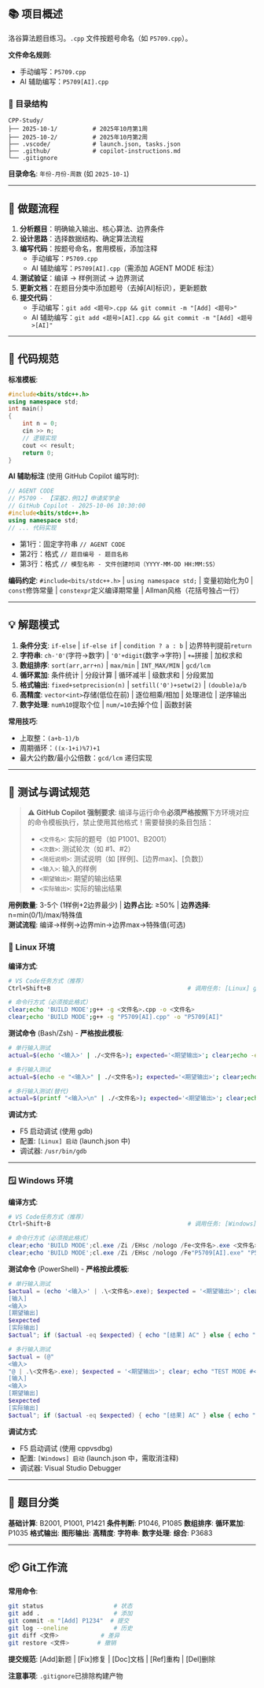 ## 📚 项目概述

洛谷算法题目练习。`.cpp` 文件按题号命名（如 `P5709.cpp`）。

**文件命名规则**:
- 手动编写：`P5709.cpp`
- AI 辅助编写：`P5709[AI].cpp`

### 📁 目录结构
```
CPP-Study/
├── 2025-10-1/          # 2025年10月第1周
├── 2025-10-2/          # 2025年10月第2周 
├── .vscode/            # launch.json, tasks.json
├── .github/            # copilot-instructions.md
└── .gitignore
```

**目录命名**: `年份-月份-周数` (如 `2025-10-1`)

---

## 🎯 做题流程

1. **分析题目**：明确输入输出、核心算法、边界条件
2. **设计思路**：选择数据结构、确定算法流程
3. **编写代码**：按题号命名，套用模板，添加注释
   - 手动编写：`P5709.cpp`
   - AI 辅助编写：`P5709[AI].cpp`（需添加 AGENT MODE 标注）
4. **测试验证**：编译 → 样例测试 → 边界测试
5. **更新文档**：在题目分类中添加题号（去掉[AI]标识），更新题数
6. **提交代码**：
   - 手动编写：`git add <题号>.cpp && git commit -m "[Add] <题号>"`
   - AI 辅助编写：`git add <题号>[AI].cpp && git commit -m "[Add] <题号>[AI]"`

---

## 📝 代码规范

**标准模板**:
```cpp
#include<bits/stdc++.h>
using namespace std;
int main()
{
    int n = 0;
    cin >> n;
    // 逻辑实现
    cout << result;
    return 0;
}
```

**AI 辅助标注** (使用 GitHub Copilot 编写时):
```cpp
// AGENT CODE
// P5709 - 【深基2.例12】申请奖学金
// GitHub Copilot - 2025-10-06 10:30:00
#include<bits/stdc++.h>
using namespace std;
// ... 代码实现
```
- 第1行：固定字符串 `// AGENT CODE`
- 第2行：格式 `// 题目编号 - 题目名称`
- 第3行：格式 `// 模型名称 - 文件创建时间（YYYY-MM-DD HH:MM:SS）`

**编码约定**: `#include<bits/stdc++.h>` | `using namespace std;` | 变量初始化为0 | `const`修饰常量 | `constexpr`定义编译期常量 | Allman风格（花括号独占一行）

---

## 💡 解题模式

1. **条件分支**: `if-else` | `if-else if` | `condition ? a : b` | 边界特判提前`return`
2. **字符串**: `ch-'0'`(字符→数字) | `'0'+digit`(数字→字符) | `+=`拼接 | 加权求和
3. **数组排序**: `sort(arr,arr+n)` | `max/min` | `INT_MAX/MIN` | `gcd/lcm`
4. **循环累加**: 条件统计 | 分段计算 | 循环减半 | 级数求和 | 分段累加
5. **格式输出**: `fixed+setprecision(n)` | `setfill('0')+setw(2)` | `(double)a/b`
6. **高精度**: `vector<int>`存储(低位在前) | 逐位相乘/相加 | 处理进位 | 逆序输出
7. **数字处理**: `num%10`提取个位 | `num/=10`去掉个位 | 函数封装

**常用技巧**:
- 上取整：`(a+b-1)/b`
- 周期循环：`((x-1+i)%7)+1`
- 最大公约数/最小公倍数：`gcd/lcm` 递归实现

---

## 🧪 测试与调试规范

> **⚠️ GitHub Copilot 强制要求**: 编译与运行命令**必须严格按照**下方环境对应的命令模板执行，禁止使用其他格式！需要替换的条目包括：
> - `<文件名>`: 实际的题号（如 P1001、B2001）
> - `<次数>`: 测试轮次（如 #1、#2）
> - `<简短说明>`: 测试说明（如 [样例]、[边界max]、[负数]）
> - `<输入>`: 输入的样例
> - `<期望输出>`: 期望的输出结果
> - `<实际输出>`: 实际的输出结果

**用例数量**: 3-5个 (1样例+2边界最少) | **边界占比**: ≥50% | **边界选择**: n=min(0/1)/max/特殊值  
**测试流程**: 编译→样例→边界min→边界max→特殊值(可选)

### 🐧 Linux 环境

**编译方式**:
```bash
# VS Code任务方式（推荐）
Ctrl+Shift+B                                       # 调用任务: [Linux] g++ build active file

# 命令行方式（必须按此格式）
clear;echo 'BUILD MODE';g++ -g <文件名>.cpp -o <文件名>                      # 手动编译
clear;echo 'BUILD MODE';g++ -g "P5709[AI].cpp" -o "P5709[AI]"               # 带[AI]的文件需要引号
```

**测试命令** (Bash/Zsh) - **严格按此模板**:
```bash
# 单行输入测试
actual=$(echo '<输入>' | ./<文件名>); expected='<期望输出>'; clear;echo -e "TEST MODE #<次数> [<简短说明>]\n[输入]\n<输入>\n[期望输出]\n$expected\n[实际输出]\n$actual"; [[ "$actual" == "$expected" ]] && echo "[结果] AC" || echo "[结果] WA"

# 多行输入测试
actual=$(echo -e "<输入>" | ./<文件名>); expected='<期望输出>'; clear;echo -e "TEST MODE #<次数> [<简短说明>]\n[输入]\n<输入>\n[期望输出]\n$expected\n[实际输出]\n$actual"; [[ "$actual" == "$expected" ]] && echo "[结果] AC" || echo "[结果] WA"

# 多行输入测试(替代)
actual=$(printf "<输入>\n" | ./<文件名>); expected='<期望输出>'; clear;echo -e "TEST MODE #<次数> [<简短说明>]\n[输入]\n<输入>\n[期望输出]\n$expected\n[实际输出]\n$actual"; [[ "$actual" == "$expected" ]] && echo "[结果] AC" || echo "[结果] WA"
```

**调试方式**:
- F5 启动调试 (使用 gdb)
- 配置: `[Linux] 启动` (launch.json 中)
- 调试器: `/usr/bin/gdb`

---

### 🪟 Windows 环境

**编译方式**:
```powershell
# VS Code任务方式（推荐）
Ctrl+Shift+B                                       # 调用任务: [Windows] cl.exe 生成活动文件

# 命令行方式（必须按此格式）
clear;echo 'BUILD MODE';cl.exe /Zi /EHsc /nologo /Fe<文件名>.exe <文件名>.cpp   # 手动编译
clear;echo 'BUILD MODE';cl.exe /Zi /EHsc /nologo /Fe"P5709[AI].exe" "P5709[AI].cpp"  # 带[AI]的文件需要引号
```

**测试命令** (PowerShell) - **严格按此模板**:
```powershell
# 单行输入测试
$actual = (echo '<输入>' | .\<文件名>.exe); $expected = '<期望输出>'; clear; echo "TEST MODE #<次数> [<简短说明>]
[输入]
<输入>
[期望输出]
$expected
[实际输出]
$actual"; if ($actual -eq $expected) { echo "[结果] AC" } else { echo "[结果] WA" }

# 多行输入测试
$actual = (@"
<输入>
"@ | .\<文件名>.exe); $expected = '<期望输出>'; clear; echo "TEST MODE #<次数> [<简短说明>]
[输入]
<输入>
[期望输出]
$expected
[实际输出]
$actual"; if ($actual -eq $expected) { echo "[结果] AC" } else { echo "[结果] WA" }
```

**调试方式**:
- F5 启动调试 (使用 cppvsdbg)
- 配置: `[Windows] 启动` (launch.json 中，需取消注释)
- 调试器: Visual Studio Debugger

---

## 📖 题目分类 

**基础计算**: B2001, P1001, P1421
**条件判断**: P1046, P1085
**数组排序**: 
**循环累加**: P1035
**格式输出**: 
**图形输出**:
**高精度**: 
**字符串**:
**数字处理**: 
**综合**: P3683

---

## 📦 Git工作流

**常用命令**:
```bash
git status                    # 状态
git add .                     # 添加
git commit -m "[Add] P1234"  # 提交
git log --oneline             # 历史
git diff <文件>            # 差异
git restore <文件>        # 撤销
```

**提交规范**: [Add]新题 | [Fix]修复 | [Doc]文档 | [Ref]重构 | [Del]删除

**注意事项**: `.gitignore`已排除构建产物
